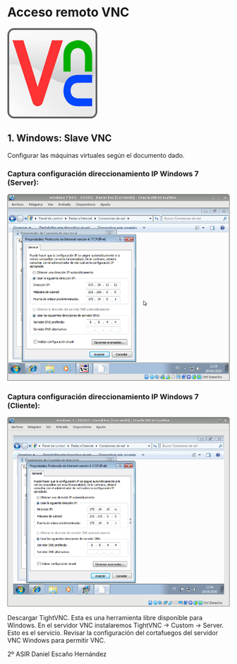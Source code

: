 # Acceso remoto VNC

![](./Capturas/vnc.jpg)

## 1. Windows: Slave VNC

Configurar las máquinas virtuales según el documento dado.

### Captura configuración direccionamiento IP Windows 7 (Server):

![](./Capturas/4.png)


### Captura configuración direccionamiento IP Windows 7 (Cliente):


![](./Capturas/5.png)


Descargar TightVNC. Esta es una herramienta libre disponible para Windows.
En el servidor VNC instalaremos TightVNC -> Custom -> Server. Esto es el servicio.
Revisar la configuración del cortafuegos del servidor VNC Windows para permitir VNC.





2º ASIR
Daniel Escaño Hernández
